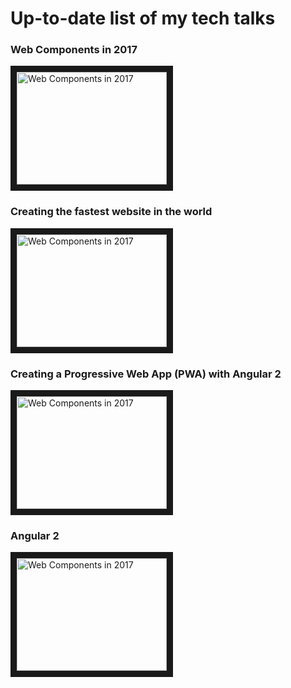 # Up-to-date list of my tech talks

### Web Components in 2017
<a href="http://www.youtube.com/watch?feature=player_embedded&v=VPtgm9Tgdzo
" target="_blank"><img src="http://img.youtube.com/vi/VPtgm9Tgdzo/0.jpg" 
alt="Web Components in 2017" width="240" height="180" border="10" /></a>

### Creating the fastest website in the world
<a href="http://www.youtube.com/watch?feature=player_embedded&v=-kM0x7T0ib4
" target="_blank"><img src="http://img.youtube.com/vi/-kM0x7T0ib4/0.jpg" 
alt="Web Components in 2017" width="240" height="180" border="10" /></a>

### Creating a Progressive Web App (PWA) with Angular 2
<a href="http://www.youtube.com/watch?feature=player_embedded&v=XUP0TxX53As
" target="_blank"><img src="http://img.youtube.com/vi/XUP0TxX53As/0.jpg" 
alt="Web Components in 2017" width="240" height="180" border="10" /></a>

### Angular 2
<a href="http://www.youtube.com/watch?feature=player_embedded&v=jwqDCjK76q8
" target="_blank"><img src="http://img.youtube.com/vi/jwqDCjK76q8/0.jpg" 
alt="Web Components in 2017" width="240" height="180" border="10" /></a>
